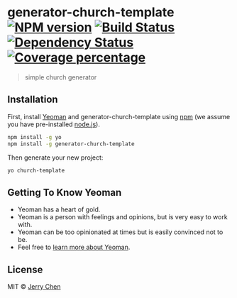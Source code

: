 # generator-church-template [![NPM version][npm-image]][npm-url] [![Build Status][travis-image]][travis-url] [![Dependency Status][daviddm-image]][daviddm-url] [![Coverage percentage][coveralls-image]][coveralls-url]
> simple church generator

## Installation

First, install [Yeoman](http://yeoman.io) and generator-church-template using [npm](https://www.npmjs.com/) (we assume you have pre-installed [node.js](https://nodejs.org/)).

```bash
npm install -g yo
npm install -g generator-church-template
```

Then generate your new project:

```bash
yo church-template
```

## Getting To Know Yeoman

 * Yeoman has a heart of gold.
 * Yeoman is a person with feelings and opinions, but is very easy to work with.
 * Yeoman can be too opinionated at times but is easily convinced not to be.
 * Feel free to [learn more about Yeoman](http://yeoman.io/).

## License

MIT © [Jerry Chen]()


[npm-image]: https://badge.fury.io/js/generator-church-template.svg
[npm-url]: https://npmjs.org/package/generator-church-template
[travis-image]: https://travis-ci.com/jerry153fish/generator-church-template.svg?branch=master
[travis-url]: https://travis-ci.com/jerry153fish/generator-church-template
[daviddm-image]: https://david-dm.org/jerry153fish/generator-church-template.svg?theme=shields.io
[daviddm-url]: https://david-dm.org/jerry153fish/generator-church-template
[coveralls-image]: https://coveralls.io/repos/jerry153fish/generator-church-template/badge.svg
[coveralls-url]: https://coveralls.io/r/jerry153fish/generator-church-template
